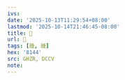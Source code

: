 ```yaml
---
ivs:
date: '2025-10-13T11:29:54+08:00'
lastmod: '2025-10-14T21:46:45-08:00'
title: 󰣣
url: 󰣣
tags: [腄, 腄]
hex: '8144'
src: GHZR, DCCV
note:
---
```


